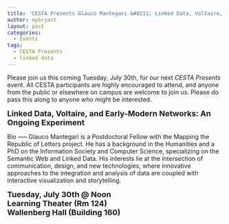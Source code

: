 ```yaml
---
title: 'CESTA Presents Glauco Mantegari &#8211; Linked Data, Voltaire, and Early-Modern Networks: An Ongoing Experiment'
author: mpbryant
layout: post
categories:
  - Events
tags:
  - CESTA Presents
  - linked data
---
```

Please join us this coming Tuesday, July 30th, for our next *CESTA Presents* event. All CESTA participants are highly encouraged to attend, and anyone from the public or elsewhere on campus are welcome to join us. Please do pass this along to anyone who might be interested.

<span style="font-size: large;"><strong>Linked Data, Voltaire, and Early-Modern Networks: An Ongoing Experiment</strong></span>

Bio
&#8212;&#8211;
Glauco Mantegari is a Postdoctoral Fellow with the Mapping the Republic of Letters project. He has a background in the Humanities and a PhD on the Information Society and Computer Science, specializing on the Semantic Web and Linked Data. His interests lie at the intersection of communication, design, and new technologies, where innovative approaches to the integration and analysis of data are coupled with interactive visualization and storytelling.

<span style="font-size: large;"><strong>Tuesday, July 30th @ Noon<br /> </strong><strong>Learning Theater (Rm 124)<br /> </strong><strong>Wallenberg Hall (Building 160)</strong></span>
